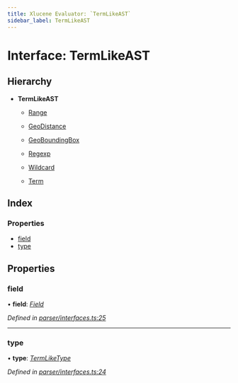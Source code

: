 ```yaml
---
title: Xlucene Evaluator: `TermLikeAST`
sidebar_label: TermLikeAST
---
```


# Interface: TermLikeAST

## Hierarchy

* **TermLikeAST**

  * [Range](range.md)

  * [GeoDistance](geodistance.md)

  * [GeoBoundingBox](geoboundingbox.md)

  * [Regexp](regexp.md)

  * [Wildcard](wildcard.md)

  * [Term](term.md)

## Index

### Properties

* [field](termlikeast.md#field)
* [type](termlikeast.md#type)

## Properties

###  field

• **field**: *[Field](../overview.md#field)*

*Defined in [parser/interfaces.ts:25](https://github.com/terascope/teraslice/blob/fd211a8bb/packages/xlucene-evaluator/src/parser/interfaces.ts#L25)*

___

###  type

• **type**: *[TermLikeType](../overview.md#termliketype)*

*Defined in [parser/interfaces.ts:24](https://github.com/terascope/teraslice/blob/fd211a8bb/packages/xlucene-evaluator/src/parser/interfaces.ts#L24)*
